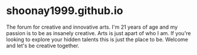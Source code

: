 # shoonay1999.github.io
The forum for creative and innovative arts.
I'm 21 years of age and my passion is to be as insanely creative. Arts is just apart of who I am. If you're looking to explore your hidden talents this is just the place to be. Welcome and let's be creative together.
